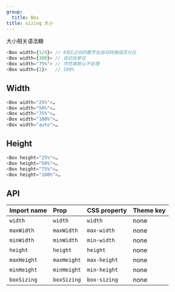 ```yaml
---
group:
  title: Box
title: sizing 大小
---
```


大小相关语法糖

```js
<Box width={1/4}> // 0到1之间的数字会自动转换成百分比
<Box width={300}> // 自动加单位
<Box width="75%"> // 字符串默认不处理
<Box width={1}>   // 100%
```

## Width

```js
<Box width="25%">…
<Box width="50%">…
<Box width="75%">…
<Box width="100%">…
<Box width="auto">…
```

## Height

```js
<Box height="25%">…
<Box height="50%">…
<Box height="75%">…
<Box height="100%">…
```

## API

| Import name | Prop        | CSS property | Theme key |
| :---------- | :---------- | :----------- | :-------- |
| `width`     | `width`     | `width`      | none      |
| `maxWidth`  | `maxWidth`  | `max-width`  | none      |
| `minWidth`  | `minWidth`  | `min-width`  | none      |
| `height`    | `height`    | `height`     | none      |
| `maxHeight` | `maxHeight` | `max-height` | none      |
| `minHeight` | `minHeight` | `min-height` | none      |
| `boxSizing` | `boxSizing` | `box-sizing` | none      |
